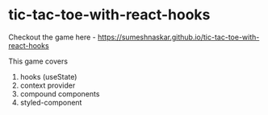 # tic-tac-toe-with-react-hooks

Checkout the game here - https://sumeshnaskar.github.io/tic-tac-toe-with-react-hooks

This game covers 
1.  hooks (useState)
2.  context provider
3.  compound components
4.  styled-component
